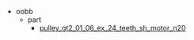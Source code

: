 * oobb
  * part
    * [pulley_gt2_01_06_ex_24_teeth_sh_motor_n20](oobb/part/pulley_gt2_01_06_ex_24_teeth_sh_motor_n20)
